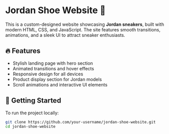 # Jordan Shoe Website 👟

This is a custom-designed website showcasing **Jordan sneakers**, built with modern HTML, CSS, and JavaScript. The site features smooth transitions, animations, and a sleek UI to attract sneaker enthusiasts.

## 🔥 Features

- Stylish landing page with hero section
- Animated transitions and hover effects
- Responsive design for all devices
- Product display section for Jordan models
- Scroll animations and interactive UI elements

## 🚀 Getting Started

To run the project locally:

```bash
git clone https://github.com/your-username/jordan-shoe-website.git
cd jordan-shoe-website

